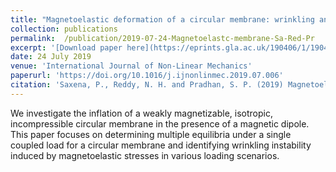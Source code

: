 ```yaml
---
title: "Magnetoelastic deformation of a circular membrane: wrinkling and limit point instabilities"
collection: publications
permalink:  /publication/2019-07-24-Magnetoelastc-membrane-Sa-Red-Pr
excerpt: '[Download paper here](https://eprints.gla.ac.uk/190406/1/190406.pdf)'
date: 24 July 2019
venue: 'International Journal of Non-Linear Mechanics'
paperurl: 'https://doi.org/10.1016/j.ijnonlinmec.2019.07.006'
citation: 'Saxena, P., Reddy, N. H. and Pradhan, S. P. (2019) Magnetoelastic deformation of a circular membrane: wrinkling and limit point instabilities. <i>International Journal of NonLinear Mechanics</i>, 116, pp. 250-261.'
---
```

We investigate the inflation of a weakly magnetizable, isotropic, incompressible circular membrane in the presence of a magnetic dipole. This paper focuses on determining multiple equilibria under a single coupled load for a circular membrane and identifying wrinkling instability induced by magnetoelastic stresses in various loading scenarios.






